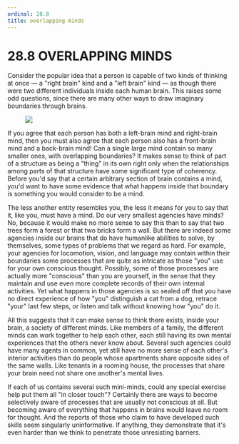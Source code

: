 ```yaml
---
ordinal: 28.8
title: overlapping minds
---
```


# 28.8 OVERLAPPING MINDS

Consider the popular idea that a person is capable of two kinds of thinking at once &mdash; a "right brain" kind and a "left brain" kind &mdash; as though there were two different individuals inside each human brain. This raises some odd questions, since there are many other ways to draw imaginary boundaries through brains.

<figure><img src="/images/ch28/28-3.png"></img></figure>
If you agree that each person has both a left-brain mind and right-brain mind, then you must also agree that each person also has a front-brain mind and a back-brain mind! Can a single large mind contain so many smaller ones, with overlapping boundaries? It makes sense to think of part of a structure as being a "thing" in its own right only when the relationships among parts of that structure have some significant type of coherency. Before you'd say that a certain arbitrary section of brain contains a mind, you'd want to have some evidence that what happens inside that boundary is something you would consider to be a mind.

The less another entity resembles you, the less it means for you to say that it, like you, must have a mind. Do our very smallest agencies have minds? No, because it would make no more sense to say this than to say that two trees form a forest or that two bricks form a wall. But there are indeed some agencies inside our brains that do have humanlike abilities to solve, by themselves, some types of problems that we regard as hard. For example, your agencies for locomotion, vision, and language may contain within their boundaries some processes that are quite as intricate as those "you" use for your own conscious thought. Possibly, some of those processes are actually more "conscious" than you are yourself, in the sense that they maintain and use even more complete records of their own internal activities. Yet what happens in those agencies is so sealed off that you have no direct experience of how "you" distinguish a cat from a dog, retrace "your" last few steps, or listen and talk without knowing how "you" do it.

All this suggests that it can make sense to think there exists, inside your brain, a society of different minds. Like members of a family, the different minds can work together to help each other, each still having its own mental experiences that the others never know about. Several such agencies could have many agents in common, yet still have no more sense of each other's interior activities than do people whose apartments share opposite sides of the same walls. Like tenants in a rooming house, the processes that share your brain need not share one another's mental lives.

If each of us contains several such mini-minds, could any special exercise help put them all "in closer touch"? Certainly there are ways to become selectively aware of processes that are usually not conscious at all. But becoming aware of everything that happens in brains would leave no room for thought. And the reports of those who claim to have developed such skills seem singularly uninformative. If anything, they demonstrate that it's even harder than we think to penetrate those unresisting barriers.
